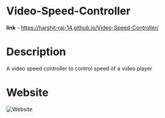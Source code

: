 # Video-Speed-Controller

**link** - https://harshit-raj-14.github.io/Video-Speed-Controller/

# Description
A video speed controller to control speed of a video player 

# Website
![Website](https://user-images.githubusercontent.com/98808802/212904980-1c039704-da72-42ec-aa2d-0bd3a5c1d7f7.png)
